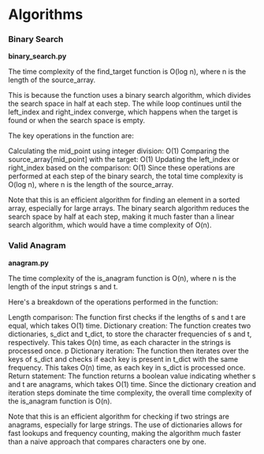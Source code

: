 # Algorithms

### Binary Search

**binary_search.py**

The time complexity of the find_target function is O(log n), where n is the length of the source_array.

This is because the function uses a binary search algorithm, which divides the search space in half at each step. The while loop continues until the left_index and right_index converge, which happens when the target is found or when the search space is empty.

The key operations in the function are:

Calculating the mid_point using integer division: O(1)
Comparing the source_array[mid_point] with the target: O(1)
Updating the left_index or right_index based on the comparison: O(1)
Since these operations are performed at each step of the binary search, the total time complexity is O(log n), where n is the length of the source_array.

Note that this is an efficient algorithm for finding an element in a sorted array, especially for large arrays. The binary search algorithm reduces the search space by half at each step, making it much faster than a linear search algorithm, which would have a time complexity of O(n).


### Valid Anagram


**anagram.py**

The time complexity of the is_anagram function is O(n), where n is the length of the input strings s and t.

Here's a breakdown of the operations performed in the function:

Length comparison: The function first checks if the lengths of s and t are equal, which takes O(1) time.
Dictionary creation: The function creates two dictionaries, s_dict and t_dict, to store the character frequencies of s and t, respectively. This takes O(n) time, as each character in the strings is processed once.
p
Dictionary iteration: The function then iterates over the keys of s_dict and checks if each key is present in t_dict with the same frequency. This takes O(n) time, as each key in s_dict is processed once.
Return statement: The function returns a boolean value indicating whether s and t are anagrams, which takes O(1) time.
Since the dictionary creation and iteration steps dominate the time complexity, the overall time complexity of the is_anagram function is O(n).

Note that this is an efficient algorithm for checking if two strings are anagrams, especially for large strings. The use of dictionaries allows for fast lookups and frequency counting, making the algorithm much faster than a naive approach that compares characters one by one.


